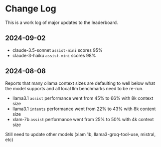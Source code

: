 # Change Log

This is a work log of major updates to the leaderboard.

## 2024-09-02

- claude-3.5-sonnet `assist-mini` scores 95%
- claude-3-haiku `assist-mini` scores 98%

## 2024-08-08

Reports that many ollama context sizes are defaulting to well below what the model supports
and all local llm benchmarks need to be re-run.

- llama3.1 `assist` performance went from 45% to 66% with 8k context size
- llama3.1 `intents` performance went from 22% to 43% with 8k content size
- xlam-7b `assist` performance went from 25% to 50% with 4k context size

Still need to update other models (xlam 1b, llama3-groq-tool-use, mistral, etc)
